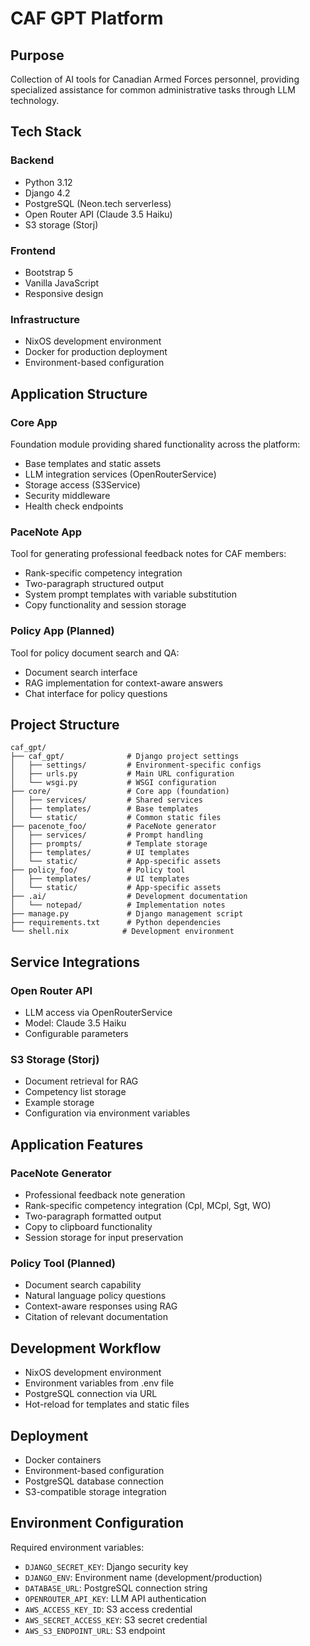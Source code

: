 # CAF GPT Platform

## Purpose
Collection of AI tools for Canadian Armed Forces personnel, providing specialized assistance for common administrative tasks through LLM technology.

## Tech Stack

### Backend
- Python 3.12
- Django 4.2
- PostgreSQL (Neon.tech serverless)
- Open Router API (Claude 3.5 Haiku)
- S3 storage (Storj)

### Frontend
- Bootstrap 5
- Vanilla JavaScript
- Responsive design

### Infrastructure
- NixOS development environment
- Docker for production deployment
- Environment-based configuration

## Application Structure

### Core App
Foundation module providing shared functionality across the platform:
- Base templates and static assets
- LLM integration services (OpenRouterService)
- Storage access (S3Service)
- Security middleware
- Health check endpoints

### PaceNote App
Tool for generating professional feedback notes for CAF members:
- Rank-specific competency integration
- Two-paragraph structured output
- System prompt templates with variable substitution
- Copy functionality and session storage

### Policy App (Planned)
Tool for policy document search and QA:
- Document search interface
- RAG implementation for context-aware answers
- Chat interface for policy questions

## Project Structure
```
caf_gpt/
├── caf_gpt/              # Django project settings
│   ├── settings/         # Environment-specific configs
│   ├── urls.py           # Main URL configuration
│   └── wsgi.py           # WSGI configuration
├── core/                 # Core app (foundation)
│   ├── services/         # Shared services
│   ├── templates/        # Base templates
│   └── static/           # Common static files
├── pacenote_foo/         # PaceNote generator
│   ├── services/         # Prompt handling
│   ├── prompts/          # Template storage
│   ├── templates/        # UI templates
│   └── static/           # App-specific assets
├── policy_foo/           # Policy tool
│   ├── templates/        # UI templates
│   └── static/           # App-specific assets
├── .ai/                  # Development documentation
│   └── notepad/          # Implementation notes
├── manage.py             # Django management script
├── requirements.txt      # Python dependencies
└── shell.nix            # Development environment
```

## Service Integrations

### Open Router API
- LLM access via OpenRouterService
- Model: Claude 3.5 Haiku
- Configurable parameters

### S3 Storage (Storj)
- Document retrieval for RAG
- Competency list storage
- Example storage
- Configuration via environment variables

## Application Features

### PaceNote Generator
- Professional feedback note generation
- Rank-specific competency integration (Cpl, MCpl, Sgt, WO)
- Two-paragraph formatted output
- Copy to clipboard functionality
- Session storage for input preservation

### Policy Tool (Planned)
- Document search capability
- Natural language policy questions
- Context-aware responses using RAG
- Citation of relevant documentation

## Development Workflow
- NixOS development environment
- Environment variables from .env file
- PostgreSQL connection via URL
- Hot-reload for templates and static files

## Deployment
- Docker containers
- Environment-based configuration
- PostgreSQL database connection
- S3-compatible storage integration

## Environment Configuration
Required environment variables:
- `DJANGO_SECRET_KEY`: Django security key
- `DJANGO_ENV`: Environment name (development/production)
- `DATABASE_URL`: PostgreSQL connection string
- `OPENROUTER_API_KEY`: LLM API authentication
- `AWS_ACCESS_KEY_ID`: S3 access credential
- `AWS_SECRET_ACCESS_KEY`: S3 secret credential
- `AWS_S3_ENDPOINT_URL`: S3 endpoint
